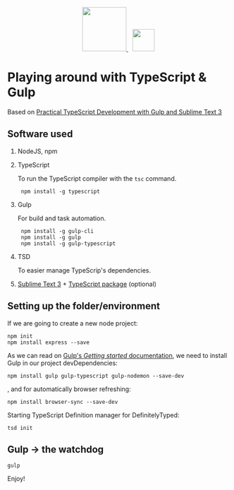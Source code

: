 <p align="center">
  <a target="_blank" href="http://gulpjs.com" style="padding-right: 10px;">
    <img height="100" src="https://raw.githubusercontent.com/gulpjs/artwork/master/gulp-2x.png" />

  </a>
  <a target="_blank" href="http://www.typescriptlang.org/">
      <img height="50" src="http://www.typescriptlang.org/content/images/logo_small.png" />
  </a>
</p>

# Playing around with TypeScript & Gulp

Based on [Practical TypeScript Development with Gulp and Sublime Text 3][1]

## Software used

1. NodeJS, npm

2. TypeScript

    To run the TypeScript compiler with the ```tsc``` command.

        npm install -g typescript

3. Gulp

    For build and task automation.

        npm install -g gulp-cli
        npm install -g gulp
        npm install -g gulp-typescript

4. TSD

    To easier manage TypeScrip's dependencies.

5. [Sublime Text 3][2] + [Type​Script package][3] (optional)

## Setting up the folder/environment

If we are going to create a new node project:

    npm init
    npm install express --save

As we can read on [Gulp's *Getting started* documentation][4], we need to install Gulp in our project devDependencies:

    npm install gulp gulp-typescript gulp-nodemon --save-dev

, and for automatically browser refreshing:

    npm install browser-sync --save-dev

Starting TypeScript Definition manager for DefinitelyTyped:

    tsd init

## Gulp -> the watchdog

    gulp

Enjoy!

[1]: https://www.airpair.com/typescript/posts/typescript-development-with-gulp-and-sublime-text
[2]: https://www.sublimetext.com/
[3]: https://packagecontrol.io/packages/TypeScript
[4]: https://github.com/gulpjs/gulp/blob/master/docs/getting-started.md
